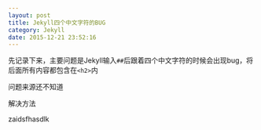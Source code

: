 ```yaml
---
layout: post
title: Jekyll四个中文字符的BUG
category: Jekyll
date: 2015-12-21 23:52:16
---
```


先记录下来，主要问题是Jekyll输入`##`后跟着四个中文字符的时候会出现bug，将后面所有内容都包含在`<h2>`内

问题来源还不知道

<!-- more -->

解决方法

zaidsfhasdlk